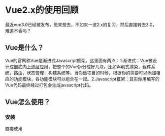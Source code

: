 # Vue2.x的使用回顾

最近vue3.0已经被发布，思来想去，不如来一波2.x的复习，然后直接转去3.0，难道不香吗？

## Vue是什么？

Vue的官网称Vue是渐进式Javascript框架。这里面有两点：1.渐进式：Vue被设计成自底向上逐层应用，把整个的Vue拆分成好几块，比如声明式渲染，组件系统，路由，状态管理，构建系统等。当你做项目的时候，根据你的需要可以添加相应的功能模块，各功能模块可以组合在一起。2.Javascript框架：其实你用编写的Vue代码最终经过打包会生成javascript代码。

## Vue怎么使用？

### 安装

直接使用<script>便签引入

```js
<script src="https://cdn.jsdelivr.net/npm/vue/dist/vue.js"></script>
```

### 使用

创建一个hello world

```html
<body>
    <div id="app">{{msg}}</div>
    <script src="https://cdn.jsdelivr.net/npm/vue/dist/vue.js"></script>
    <script>
      app = new Vue({
        el: '#app',
        data: {
          msg: 'hello world'
        }
      });
    </script>
</body>
```

通过script中引入Vue之后，会在全局暴露一个Vue对象构造器，我们可以通过配置构造器里的参数进行初始化。Vue是典型的MVVM框架，所以我们需要VIew层就是标签内容，Model层就是我们Vue实例化中的参数配置，而ViewModel就是Vue内部做的事情。当我们将View视图层和Model数据层通过配置el属性进行绑定之后，我们后续的操作只需要聚焦到数据逻辑上来就行了，至于页面的刷新或者改变等操作交给Vue内部进行操作就行了，我们暂时不用关心。

### 语法

1. 插值表达式：{{}}

   当我们需要使用Vue实例中的data中的数据的时候，我们可以通过差值表达式进行绑定，Vue中的数据是响应式的，所以当我们data中的数据发生变化的时候，View中的使用data的地方也会相应的变化。

   ```html
   <div id="app">{{msg}}</div>
   <script src="https://cdn.jsdelivr.net/npm/vue/dist/vue.js"></script>
   <script>
       app = new Vue({
           el: '#app',
           data: {
               msg: 'hello world'
           }
       });
   </script>
   ```

   当我们在控制台中输入app.$data.msg = 'happy world'，相应的页面中显示也会发生变化。由此我们可以console.log(app)，我们会看到打出很多$开头的属性，这些属性是暴露给我们的，我们可以直接使用，至于以_开头的额属性，这是Vue内部调用的属性，比如Typescript会有private，public等，而javascript中没有这种修饰符，所以通过 _来标识内部的属性，不建议使用，因为它会经常改变。

